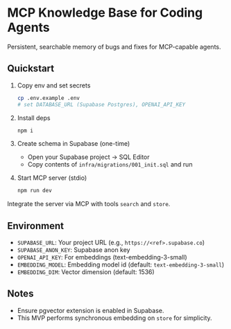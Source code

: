 # MCP Knowledge Base for Coding Agents

Persistent, searchable memory of bugs and fixes for MCP-capable agents.

## Quickstart

1. Copy env and set secrets
   ```bash
   cp .env.example .env
   # set DATABASE_URL (Supabase Postgres), OPENAI_API_KEY
   ```

2. Install deps
   ```bash
   npm i
   ```

3. Create schema in Supabase (one-time)
   - Open your Supabase project → SQL Editor
   - Copy contents of `infra/migrations/001_init.sql` and run

4. Start MCP server (stdio)
   ```bash
   npm run dev
   ```

Integrate the server via MCP with tools `search` and `store`.

## Environment

- `SUPABASE_URL`: Your project URL (e.g., `https://<ref>.supabase.co`)
- `SUPABASE_ANON_KEY`: Supabase anon key
- `OPENAI_API_KEY`: For embeddings (text-embedding-3-small)
- `EMBEDDING_MODEL`: Embedding model id (default: `text-embedding-3-small`)
- `EMBEDDING_DIM`: Vector dimension (default: 1536)

## Notes

- Ensure pgvector extension is enabled in Supabase.
- This MVP performs synchronous embedding on `store` for simplicity.
